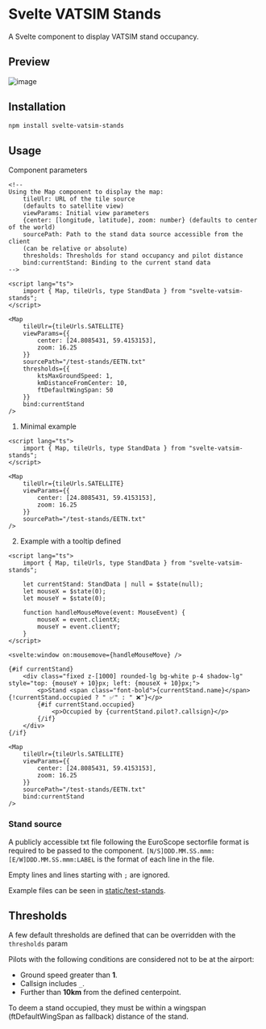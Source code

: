 # Svelte VATSIM Stands

A Svelte component to display VATSIM stand occupancy.

## Preview

![image](https://github.com/user-attachments/assets/b4287ed3-15c3-4100-ba5a-f4970b9816e9)

## Installation

```bash
npm install svelte-vatsim-stands
```

## Usage

Component parameters

```svelte
<!--
Using the Map component to display the map:
	tileUlr: URL of the tile source 
    (defaults to satellite view)
	viewParams: Initial view parameters 
    {center: [longitude, latitude], zoom: number} (defaults to center of the world)
	sourcePath: Path to the stand data source accessible from the client 
    (can be relative or absolute)
    thresholds: Thresholds for stand occupancy and pilot distance
    bind:currentStand: Binding to the current stand data
-->

<script lang="ts">
	import { Map, tileUrls, type StandData } from "svelte-vatsim-stands";
</script>

<Map
	tileUlr={tileUrls.SATELLITE}
	viewParams={{
		center: [24.8085431, 59.4153153],
		zoom: 16.25
	}}
	sourcePath="/test-stands/EETN.txt"
	thresholds={{
		ktsMaxGroundSpeed: 1,
		kmDistanceFromCenter: 10,
		ftDefaultWingSpan: 50
	}}
	bind:currentStand
/>
```

1. Minimal example

```svelte
<script lang="ts">
	import { Map, tileUrls, type StandData } from "svelte-vatsim-stands";
</script>

<Map
	tileUlr={tileUrls.SATELLITE}
	viewParams={{
		center: [24.8085431, 59.4153153],
		zoom: 16.25
	}}
	sourcePath="/test-stands/EETN.txt"
/>
```

2. Example with a tooltip defined

```svelte
<script lang="ts">
	import { Map, tileUrls, type StandData } from "svelte-vatsim-stands";

	let currentStand: StandData | null = $state(null);
	let mouseX = $state(0);
	let mouseY = $state(0);

	function handleMouseMove(event: MouseEvent) {
		mouseX = event.clientX;
		mouseY = event.clientY;
	}
</script>

<svelte:window on:mousemove={handleMouseMove} />

{#if currentStand}
	<div class="fixed z-[1000] rounded-lg bg-white p-4 shadow-lg" style="top: {mouseY + 10}px; left: {mouseX + 10}px;">
		<p>Stand <span class="font-bold">{currentStand.name}</span>{!currentStand.occupied ? " ✅" : " ❌"}</p>
		{#if currentStand.occupied}
			<p>Occupied by {currentStand.pilot?.callsign}</p>
		{/if}
	</div>
{/if}

<Map
	tileUlr={tileUrls.SATELLITE}
	viewParams={{
		center: [24.8085431, 59.4153153],
		zoom: 16.25
	}}
	sourcePath="/test-stands/EETN.txt"
	bind:currentStand
/>
```

### Stand source

A publicly accessible txt file following the EuroScope sectorfile format is required to be passed to the component.
`[N/S]DDD.MM.SS.mmm:[E/W]DDD.MM.SS.mmm:LABEL` is the format of each line in the file.

Empty lines and lines starting with `;` are ignored.

Example files can be seen in [static/test-stands](static/test-stands).

## Thresholds

A few default thresholds are defined that can be overridden with the `thresholds` param

Pilots with the following conditions are considered not to be at the airport:

- Ground speed greater than **1**.
- Callsign includes `_`.
- Further than **10km** from the defined centerpoint.

To deem a stand occupied, they must be within a wingspan (ftDefaultWingSpan as fallback) distance of the stand.
